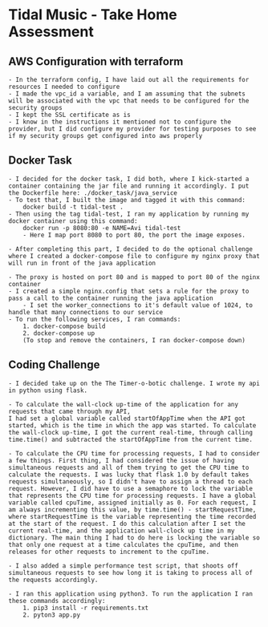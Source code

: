 # Tidal Music - Take Home Assessment 

## AWS Configuration with terraform 
    - In the terraform config, I have laid out all the requirements for resources I needed to configure
    - I made the vpc_id a variable, and I am assuming that the subnets will be associated with the vpc that needs to be configured for the security groups
    - I kept the SSL certificate as is
    - I know in the instructions it mentioned not to configure the provider, but I did configure my provider for testing purposes to see if my security groups get configured into aws properly


## Docker Task
    - I decided for the docker task, I did both, where I kick-started a container containing the jar file and running it accordingly. I put the Dockerfile here: ./docker_task/java_service 
    - To test that, I built the image and tagged it with this command:
        docker build -t tidal-test .
    - Then using the tag tidal-test, I ran my application by running my docker container using this command:
        docker run -p 8080:80 -e NAME=Avi tidal-test
        - Here I map port 8080 to port 80, the port the image exposes.

    - After completing this part, I decided to do the optional challenge where I created a docker-compose file to configure my nginx proxy that will run in front of the java application

    - The proxy is hosted on port 80 and is mapped to port 80 of the nginx container
    - I created a simple nginx.config that sets a rule for the proxy to pass a call to the container running the java application
        - I set the worker_connections to it's default value of 1024, to handle that many connections to our service
    - To run the following services, I ran commands:
        1. docker-compose build 
        2. docker-compose up
        (To stop and remove the containers, I ran docker-compose down)
    
    
## Coding Challenge
    - I decided take up on the The Timer-o-botic challenge. I wrote my api in python using flask.
    
    - To calculate the wall-clock up-time of the application for any requests that came through my API, 
    I had set a global variable called startOfAppTime when the API got started, which is the time in which the app was started. To calculate the wall-clock up-time, I got the current real-time, through calling time.time() and subtracted the startOfAppTime from the current time.

    - To calculate the CPU time for processing requests, I had to consider a few things. First thing, I had considered the issue of having simultaneous requests and all of them trying to get the CPU time to calculate the requests. I was lucky that flask 1.0 by default takes requests simultaneously, so I didn't have to assign a thread to each request. However, I did have to use a semaphore to lock the variable that represents the CPU time for processing requests. I have a global variable called cpuTime, assigned initially as 0. For each request, I am always incrementing this value, by time.time() - startRequestTime, where startRequestTime is the variable representing the time recorded at the start of the request. I do this calculation after I set the current real-time, and the application wall-clock up time in my dictionary. The main thing I had to do here is locking the variable so that only one request at a time calculates the cpuTime, and then releases for other requests to increment to the cpuTime.

    - I also added a simple performance test script, that shoots off simultaneous requests to see how long it is taking to process all of the requests accordingly.

    - I ran this application using python3. To run the application I ran these commands accordingly:
        1. pip3 install -r requirements.txt
        2. pyton3 app.py 

